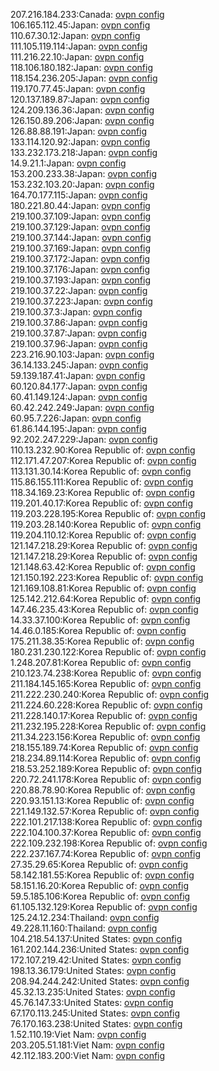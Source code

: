 207.216.184.233:Canada: [ovpn config](vpn/207_216_184_233.ovpn)  
106.165.112.45:Japan: [ovpn config](vpn/106_165_112_45.ovpn)  
110.67.30.12:Japan: [ovpn config](vpn/110_67_30_12.ovpn)  
111.105.119.114:Japan: [ovpn config](vpn/111_105_119_114.ovpn)  
111.216.22.10:Japan: [ovpn config](vpn/111_216_22_10.ovpn)  
118.106.180.182:Japan: [ovpn config](vpn/118_106_180_182.ovpn)  
118.154.236.205:Japan: [ovpn config](vpn/118_154_236_205.ovpn)  
119.170.77.45:Japan: [ovpn config](vpn/119_170_77_45.ovpn)  
120.137.189.87:Japan: [ovpn config](vpn/120_137_189_87.ovpn)  
124.209.136.36:Japan: [ovpn config](vpn/124_209_136_36.ovpn)  
126.150.89.206:Japan: [ovpn config](vpn/126_150_89_206.ovpn)  
126.88.88.191:Japan: [ovpn config](vpn/126_88_88_191.ovpn)  
133.114.120.92:Japan: [ovpn config](vpn/133_114_120_92.ovpn)  
133.232.173.218:Japan: [ovpn config](vpn/133_232_173_218.ovpn)  
14.9.21.1:Japan: [ovpn config](vpn/14_9_21_1.ovpn)  
153.200.233.38:Japan: [ovpn config](vpn/153_200_233_38.ovpn)  
153.232.103.20:Japan: [ovpn config](vpn/153_232_103_20.ovpn)  
164.70.177.115:Japan: [ovpn config](vpn/164_70_177_115.ovpn)  
180.221.80.44:Japan: [ovpn config](vpn/180_221_80_44.ovpn)  
219.100.37.109:Japan: [ovpn config](vpn/219_100_37_109.ovpn)  
219.100.37.129:Japan: [ovpn config](vpn/219_100_37_129.ovpn)  
219.100.37.144:Japan: [ovpn config](vpn/219_100_37_144.ovpn)  
219.100.37.169:Japan: [ovpn config](vpn/219_100_37_169.ovpn)  
219.100.37.172:Japan: [ovpn config](vpn/219_100_37_172.ovpn)  
219.100.37.176:Japan: [ovpn config](vpn/219_100_37_176.ovpn)  
219.100.37.193:Japan: [ovpn config](vpn/219_100_37_193.ovpn)  
219.100.37.22:Japan: [ovpn config](vpn/219_100_37_22.ovpn)  
219.100.37.223:Japan: [ovpn config](vpn/219_100_37_223.ovpn)  
219.100.37.3:Japan: [ovpn config](vpn/219_100_37_3.ovpn)  
219.100.37.86:Japan: [ovpn config](vpn/219_100_37_86.ovpn)  
219.100.37.87:Japan: [ovpn config](vpn/219_100_37_87.ovpn)  
219.100.37.96:Japan: [ovpn config](vpn/219_100_37_96.ovpn)  
223.216.90.103:Japan: [ovpn config](vpn/223_216_90_103.ovpn)  
36.14.133.245:Japan: [ovpn config](vpn/36_14_133_245.ovpn)  
59.139.187.41:Japan: [ovpn config](vpn/59_139_187_41.ovpn)  
60.120.84.177:Japan: [ovpn config](vpn/60_120_84_177.ovpn)  
60.41.149.124:Japan: [ovpn config](vpn/60_41_149_124.ovpn)  
60.42.242.249:Japan: [ovpn config](vpn/60_42_242_249.ovpn)  
60.95.7.226:Japan: [ovpn config](vpn/60_95_7_226.ovpn)  
61.86.144.195:Japan: [ovpn config](vpn/61_86_144_195.ovpn)  
92.202.247.229:Japan: [ovpn config](vpn/92_202_247_229.ovpn)  
110.13.232.90:Korea Republic of: [ovpn config](vpn/110_13_232_90.ovpn)  
112.171.47.207:Korea Republic of: [ovpn config](vpn/112_171_47_207.ovpn)  
113.131.30.14:Korea Republic of: [ovpn config](vpn/113_131_30_14.ovpn)  
115.86.155.111:Korea Republic of: [ovpn config](vpn/115_86_155_111.ovpn)  
118.34.169.23:Korea Republic of: [ovpn config](vpn/118_34_169_23.ovpn)  
119.201.40.17:Korea Republic of: [ovpn config](vpn/119_201_40_17.ovpn)  
119.203.228.195:Korea Republic of: [ovpn config](vpn/119_203_228_195.ovpn)  
119.203.28.140:Korea Republic of: [ovpn config](vpn/119_203_28_140.ovpn)  
119.204.110.12:Korea Republic of: [ovpn config](vpn/119_204_110_12.ovpn)  
121.147.218.29:Korea Republic of: [ovpn config](vpn/121_147_218_29.ovpn)  
121.147.218.29:Korea Republic of: [ovpn config](vpn/121_147_218_29.ovpn)  
121.148.63.42:Korea Republic of: [ovpn config](vpn/121_148_63_42.ovpn)  
121.150.192.223:Korea Republic of: [ovpn config](vpn/121_150_192_223.ovpn)  
121.169.108.81:Korea Republic of: [ovpn config](vpn/121_169_108_81.ovpn)  
125.142.212.64:Korea Republic of: [ovpn config](vpn/125_142_212_64.ovpn)  
147.46.235.43:Korea Republic of: [ovpn config](vpn/147_46_235_43.ovpn)  
14.33.37.100:Korea Republic of: [ovpn config](vpn/14_33_37_100.ovpn)  
14.46.0.185:Korea Republic of: [ovpn config](vpn/14_46_0_185.ovpn)  
175.211.38.35:Korea Republic of: [ovpn config](vpn/175_211_38_35.ovpn)  
180.231.230.122:Korea Republic of: [ovpn config](vpn/180_231_230_122.ovpn)  
1.248.207.81:Korea Republic of: [ovpn config](vpn/1_248_207_81.ovpn)  
210.123.74.238:Korea Republic of: [ovpn config](vpn/210_123_74_238.ovpn)  
211.184.145.165:Korea Republic of: [ovpn config](vpn/211_184_145_165.ovpn)  
211.222.230.240:Korea Republic of: [ovpn config](vpn/211_222_230_240.ovpn)  
211.224.60.228:Korea Republic of: [ovpn config](vpn/211_224_60_228.ovpn)  
211.228.140.17:Korea Republic of: [ovpn config](vpn/211_228_140_17.ovpn)  
211.232.195.228:Korea Republic of: [ovpn config](vpn/211_232_195_228.ovpn)  
211.34.223.156:Korea Republic of: [ovpn config](vpn/211_34_223_156.ovpn)  
218.155.189.74:Korea Republic of: [ovpn config](vpn/218_155_189_74.ovpn)  
218.234.89.114:Korea Republic of: [ovpn config](vpn/218_234_89_114.ovpn)  
218.53.252.189:Korea Republic of: [ovpn config](vpn/218_53_252_189.ovpn)  
220.72.241.178:Korea Republic of: [ovpn config](vpn/220_72_241_178.ovpn)  
220.88.78.90:Korea Republic of: [ovpn config](vpn/220_88_78_90.ovpn)  
220.93.151.13:Korea Republic of: [ovpn config](vpn/220_93_151_13.ovpn)  
221.149.132.57:Korea Republic of: [ovpn config](vpn/221_149_132_57.ovpn)  
222.101.217.138:Korea Republic of: [ovpn config](vpn/222_101_217_138.ovpn)  
222.104.100.37:Korea Republic of: [ovpn config](vpn/222_104_100_37.ovpn)  
222.109.232.198:Korea Republic of: [ovpn config](vpn/222_109_232_198.ovpn)  
222.237.167.74:Korea Republic of: [ovpn config](vpn/222_237_167_74.ovpn)  
27.35.29.65:Korea Republic of: [ovpn config](vpn/27_35_29_65.ovpn)  
58.142.181.55:Korea Republic of: [ovpn config](vpn/58_142_181_55.ovpn)  
58.151.16.20:Korea Republic of: [ovpn config](vpn/58_151_16_20.ovpn)  
59.5.185.106:Korea Republic of: [ovpn config](vpn/59_5_185_106.ovpn)  
61.105.132.129:Korea Republic of: [ovpn config](vpn/61_105_132_129.ovpn)  
125.24.12.234:Thailand: [ovpn config](vpn/125_24_12_234.ovpn)  
49.228.11.160:Thailand: [ovpn config](vpn/49_228_11_160.ovpn)  
104.218.54.137:United States: [ovpn config](vpn/104_218_54_137.ovpn)  
161.202.144.236:United States: [ovpn config](vpn/161_202_144_236.ovpn)  
172.107.219.42:United States: [ovpn config](vpn/172_107_219_42.ovpn)  
198.13.36.179:United States: [ovpn config](vpn/198_13_36_179.ovpn)  
208.94.244.242:United States: [ovpn config](vpn/208_94_244_242.ovpn)  
45.32.13.235:United States: [ovpn config](vpn/45_32_13_235.ovpn)  
45.76.147.33:United States: [ovpn config](vpn/45_76_147_33.ovpn)  
67.170.113.245:United States: [ovpn config](vpn/67_170_113_245.ovpn)  
76.170.163.238:United States: [ovpn config](vpn/76_170_163_238.ovpn)  
1.52.110.19:Viet Nam: [ovpn config](vpn/1_52_110_19.ovpn)  
203.205.51.181:Viet Nam: [ovpn config](vpn/203_205_51_181.ovpn)  
42.112.183.200:Viet Nam: [ovpn config](vpn/42_112_183_200.ovpn)  
